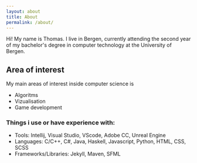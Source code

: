 ```yaml
---
layout: about
title: About
permalink: /about/
---
```


Hi! My name is Thomas. I live in Bergen, currently attending the second year of my bachelor's degree in computer technology at the University of Bergen.

## Area of interest
My main areas of interest inside computer science is
- Algoritms
- Vizualisation
- Game development

### Things i use or have experience with:
- Tools: Intellij, Visual Studio, VScode, Adobe CC, Unreal Engine
- Languages: C/C++, C#, Java, Haskell, Javascript, Python, HTML, CSS, SCSS
- Frameworks/Libraries: Jekyll, Maven, SFML


